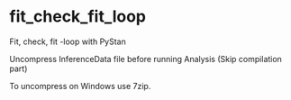# fit_check_fit_loop
Fit, check, fit -loop with PyStan

Uncompress InferenceData file before running Analysis (Skip compilation part)

To uncompress on Windows use 7zip.
